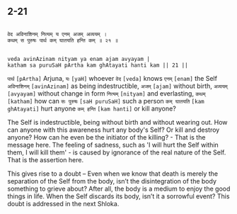 ## 2-21


```shloka-sa

वेद अविनाशिनम् नित्यम् य एनम् अजम् अव्ययम् ।
कथम् स पुरुषः पार्थ कम् घातयति हन्ति कम् ॥ २१ ॥

```
```shloka-sa-hk

veda avinAzinam nityam ya enam ajam avyayam |
katham sa puruSaH pArtha kam ghAtayati hanti kam || 21 ||

```
`पार्थ` `[pArtha]` Arjuna, `यः` `[yaH]` whoever `वेद` `[veda]` knows `एनम्` `[enam]` the Self `अविनाशिनम्` `[avinAzinam]` as being indestructible, `अजम्` `[ajam]` without birth, `अव्ययम्` `[avyayam]` without change in form `नित्यम्` `[nityam]` and everlasting, `कथम्` `[katham]` how can `सः पुरुषः` `[saH puruSaH]` such a person `कम् घातयति` `[kam ghAtayati]` hurt anyone `कम् हन्ति` `[kam hanti]` or kill anyone?

The Self is indestructible, being without birth and without wearing out. How can anyone with this awareness hurt any body's Self? Or kill and destroy anyone? How can he even be the initiator of the killing? - That is the message here. The feeling of sadness, such as 'I will hurt the Self within them, I will kill them' - is caused by ignorance of the real nature of the Self. That is the assertion here.

This gives rise to a doubt – Even when we know that death is merely the separation of the Self from the body, isn’t the disintegration of the body something to grieve about? After all, the body is a medium to enjoy the good things in life. When the Self discards its body, isn’t it a sorrowful event? This doubt is addressed in the next Shloka.


